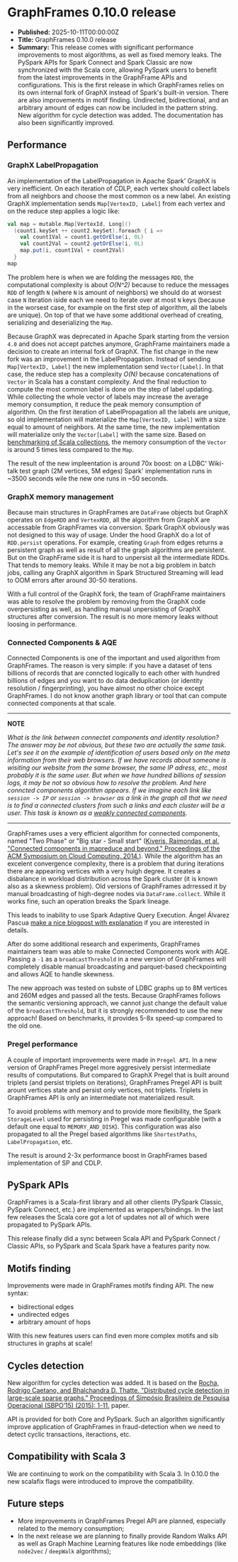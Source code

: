 # GraphFrames 0.10.0 release

- **Published:** 2025-10-11T00:00:00Z
- **Title:** GraphFrames 0.10.0 release
- **Summary:** This release comes with significant performance improvements to most algorithms, as well as fixed memory leaks. The PySpark APIs for Spark Connect and Spark Classic are now synchronized with the Scala core, allowing PySpark users to benefit from the latest improvements in the GraphFrame APIs and configurations. This is the first release in which GraphFrames relies on its own internal fork of GraphX instead of Spark's built-in version. There are also improvements in motif finding. Undirected, bidirectional, and an arbitrary amount of edges can now be included in the pattern string. New algorithm for cycle detection was added. The documentation has also been significantly improved.

## Performance

### GraphX LabelPropagation

An implementation of the LabelPropagation in Apache Spark' GraphX is very inefficient. On each iteration of CDLP, each vertex should collect labels from all neighbors and choose the most common os a new label. An existing GraphX implementation sends `Map[VertexID, Label]` from each vertex and on the reduce step applies a logic like:

```scala
val map = mutable.Map[VertexId, Long]()
  (count1.keySet ++ count2.keySet).foreach { i =>
    val count1Val = count1.getOrElse(i, 0L)
    val count2Val = count2.getOrElse(i, 0L)
    map.put(i, count1Val + count2Val)
  }
map
```

The problem here is when we are folding the messages `RDD`, the computational complexity is about *O(N^2)* because to reduce the messages `RDD` of length `N` (where `N` is amount of neighbors) we should do at worsest case `N` iteration iside each we need to iterate over at most `N` keys (because in the worsest case, for example on the first step of algorithm, all the labels are unique). On top of that we have some additional overhead of creating, serializing and deserializing the `Map`.


Because GraphX was deprecated in Apache Spark starting from the version `4.0` and does not accept patches anymore, GraphFrame maintainers made a decision to create an internal fork of GraphX. The fist change in the new fork was an improvement in the LabelPropagation. Instead of sending `Map[VertexID, Label]` the new implementation send `Vector[Label]`. In that case, the reduce step has a complexity *O(N)* because concatenations of `Vector` in Scala has a constant complexity. And the final reduction to compute the most common label is done on the step of label updating. While collecting the whole vector of labels may increase the average memory consumption, it reduce the peak memory consumption of algorithm. On the first iteration of LabelPropagation all the labels are unique, so old implementation will materialize the `Map[VertexID, Label]` with a size equal to amount of neighbors. At the same time, the new implementation will materialize only the `Vector[Label]` with the same size. Based on [benchmarking of Scala collections](https://www.lihaoyi.com/post/BenchmarkingScalaCollections.html#memory-use-of-immutable-collections), the memory consumption of the `Vector` is around 5 times less compared to the `Map`.

The result of the new impleentation is around 70x boost: on a LDBC' Wiki-talk test graph (2M vertices, 5M edges) Spark' implementation runs in ~3500 seconds wile the new one runs in ~50 seconds.

### GraphX memory management

Because main structures in GraphFrames are `DataFrame` objects but GraphX operates on `EdgeRDD` and `VertexRDD`, all the algorithm from GraphX are accessable from GraphFrames via conversion. Spark GraphX obviously was not designed to this way of usage. Under the hood GraphX do a lot of `RDD.persist` operations. For example, creating `Graph` from edges returns a persistent graph as well as result of all the graph algorithms are persistent. But on the GraphFrame side it is hard to unpersist all the intermediate RDDs. That tends to memory leaks. While it may be not a big problem in batch jobs, calling any GraphX algorithm in Spark Structured Streaming will lead to OOM errors after around 30-50 iterations.

With a full control of the GraphX fork, the team of GraphFrame maintainers was able to resolve the problem by removing from the GraphX code overpersisting as well, as handling manual unpersisting of GraphX structures after conversion. The result is no more memory leaks without loosing in performance.

### Connected Components & AQE

Connected Components is one of the important and used algorithm from GraphFrames. The reason is very simple: if you have a dataset of tens billions of records that are conncted logically to each other with hundred billions of edges and you want to do data deduplication (or identity resolution / fingerprinting), you have almost no other choice except GraphFrames. I do not know another graph library or tool that can compute connected components at that scale.

---

**NOTE**

*What is the link between connectet components and identity resolution? The answer may be not obvious, but these two are actually the same task. Let's see it on the example of identification of users based only on the meta information from their web browsers. If we have records about someone is wisiting our website from the same browser, the same IP adress, etc., most probably it is the same user. But when we have hundred billions of session logs, it may be not so obvious how to resolve the problem. And here conncted components algorithm appears. If we imagine each link like `session -> IP` or `session -> browser` as a link in the graph all that we need is to find a connected clusters from such a links and each cluster will be a user. This task is known as a [weakly connected components](https://en.wikipedia.org/wiki/Weak_component).*

---

GraphFrames uses a very efficient algorithm for connected components, named "Two Phase" or "Big star - Small start" ([Kiveris, Raimondas, et al. "Connected components in mapreduce and beyond." Proceedings of the ACM Symposium on Cloud Computing. 2014.](https://dl.acm.org/doi/abs/10.1145/2670979.2670997)). While the algorithm has an excelent convergence complexity, there is a problem that during iterations there are appearing vertices with a very huigh degree. It creates a disbalance in workload distribution across the Spark cluster (it is known also as a skewness problem). Old versions of GraphFrames adrressed it by manual broadcasting of high-degree nodes via `DataFrame.collect`. While it works fine, such an operation breaks the Spark lineage.

This leads to inability to use Spark Adaptive Query Execution. Ángel Álvarez Pascua [make a nice blogpost with explanation](https://medium.com/towards-data-engineering/apache-spark-wtf-i-like-it-when-a-plan-comes-together-part-ii-dc59def302b3) if you are interested in details.

After do some additional research and experiments, GraphFrames maintainers team was able to make Connected Components work with AQE. Passing a `-1` as a `broadcastThreshold` in a new version of GraphFrames will completely disable manual broadcasting and parquet-based checkpointing and allows AQE to handle skewness.

The new approach was tested on subste of LDBC graphs up to 8M vertices and 260M edges and passed all the tests. Because GraphFrames follows the semantic versioning approach, we cannot just change the default value of the `broadcastThreshold`, but it is strongly recommended to use the new approach! Based on benchmarks, it provides 5-8x speed-up compared to the old one.

### Pregel performance

A couple of important improvements were made in `Pregel API`. In a new version of GraphFrames Pregel more aggresively persist intermediate results of computations. But compared to GraphX Pregel that is built around triplets (and persist triplets on iterations), GraphFrames Pregel API is built arount vertices state and persist only vertices, not triplets. Triplets in GraphFrames API is only an intermediate not materialized result.

To avoid problems with memory and to provide more flexibility, the Spark `StorageLevel` used for persisting in Pregel was made configurable (with a default one equal to `MEMORY_AND_DISK`). This configuration was also propagated to all the Pregel based algorithms like `ShortestPaths`, `LabelPropagation`, etc.

The result is around 2-3x performance boost in GraphFrames based implementation of SP and CDLP.

## PySpark APIs

GraphFrames is a Scala-first library and all other clients (PySpark Classic, PySpark Connect, etc.) are implemented as wrappers/bindings. In the last few releases the Scala core got a lot of updates not all of which were propagated to PySpark APIs.

This release finally did a sync between Scala API and PySpark Connect / Classic APIs, so PySpark and Scala Spark have a features parity now.

## Motifs finding

Improvements were made in GraphFrames motifs finding API. The new syntax:

- bidirectional edges
- undirected edges
- arbitrary amount of hops

With this new features users can find even more complex motifs and sib structures in graphs at scale!

## Cycles detection

New algorithm for cycles detection was added. It is based on the [Rocha, Rodrigo Caetano, and Bhalchandra D. Thatte. "Distributed cycle detection in large-scale sparse graphs." Proceedings of Simpósio Brasileiro de Pesquisa Operacional (SBPO’15) (2015): 1-11.](https://assets-eu.researchsquare.com/files/rs-4619085/v1_covered_22e633ca-157a-4302-adef-eb249909efc3.pdf) paper.

API is provided for both Core and PySpark. Such an algorithm significantly improve application of GraphFrames in fraud-detection when we need to detect cyclic transactions, iteractions, etc.

## Compatibility with Scala 3

We are continuing to work on the compatibility with Scala 3. In 0.10.0 the new scalafix flags were introduced to improve
the compatibility.

## Future steps

- More improvements in GraphFrames Pregel API are planned, especially related to the memory consumption;
- In the next release we are planning to finally provide Random Walks API as well as Graph Machine Learning features like node embeddings (like `node2vec` / `deepWalk` algorithms);
